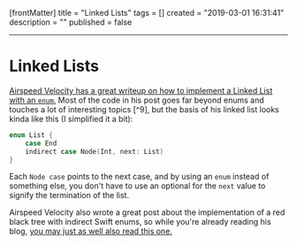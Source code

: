 [frontMatter]
title = "Linked Lists"
tags = []
created = "2019-03-01 16:31:41"
description = ""
published = false

---

# Linked Lists

[Airspeed Velocity has a great writeup on how to implement a Linked List
with an `enum`.](http://airspeedvelocity.net/tag/swift/) Most of the
code in his post goes far beyond enums and touches a lot of interesting
topics [^9], but the basis of his linked list looks kinda like this (I
simplified it a bit):

``` Swift
enum List {
    case End
    indirect case Node(Int, next: List)
}
```

Each `Node case` points to the next case, and by using an `enum` instead
of something else, you don\'t have to use an optional for the `next`
value to signify the termination of the list.

Airspeed Velocity also wrote a great post about the implementation of a
red black tree with indirect Swift enums, so while you\'re already
reading his blog, [you may just as well also read this
one.](http://airspeedvelocity.net/2015/07/22/a-persistent-tree-using-indirect-enums-in-swift/)
